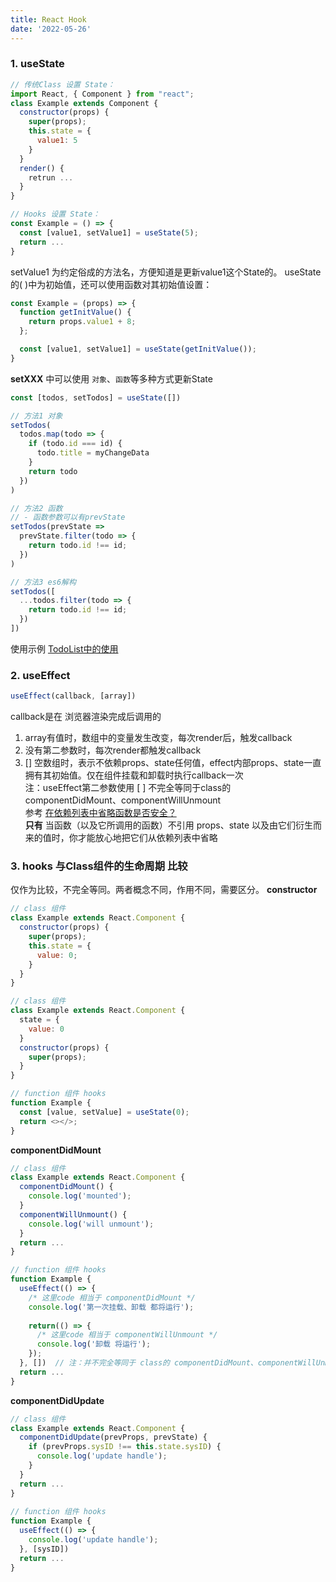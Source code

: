 ```yaml
---
title: React Hook
date: '2022-05-26'
---
```


<!-- # React Hook -->

### 1. useState
```javascript
// 传统Class 设置 State：
import React, { Component } from "react";
class Example extends Component {
  constructor(props) {
    super(props);
    this.state = {
      value1: 5
    }
  }
  render() {
    retrun ...
  }
}

// Hooks 设置 State：
const Example = () => {
  const [value1, setValue1] = useState(5);
  return ...
}
```

setValue1 为约定俗成的方法名，方便知道是更新value1这个State的。
useState的( )中为初始值，还可以使用函数对其初始值设置：

```javascript
const Example = (props) => {
  function getInitValue() {
    return props.value1 + 8;
  };

  const [value1, setValue1] = useState(getInitValue());
}
```

**setXXX** 中可以使用 `对象`、`函数`等多种方式更新State
```javascript
const [todos, setTodos] = useState([])

// 方法1 对象
setTodos(
  todos.map(todo => {
    if (todo.id === id) {
      todo.title = myChangeData
    }
    return todo
  })
)

// 方法2 函数
// - 函数参数可以有prevState
setTodos(prevState => 
  prevState.filter(todo => {
    return todo.id !== id;
  })
)

// 方法3 es6解构
setTodos([
  ...todos.filter(todo => {
    return todo.id !== id;
  })
])
```
使用示例 [TodoList中的使用](https://github.com/MichaelGmx/react-todo-app/blob/main/src/functionBased/pages/Home.js)

### 2. useEffect
```javascript
useEffect(callback, [array])
```
callback是在 浏览器渲染完成后调用的<br />
1. array有值时，数组中的变量发生改变，每次render后，触发callback
2. 没有第二参数时，每次render都触发callback
3. [] 空数组时，表示不依赖props、state任何值，effect内部props、state一直拥有其初始值。仅在组件挂载和卸载时执行callback一次<br />
注：useEffect第二参数使用 [ ] 不完全等同于class的 componentDidMount、componentWillUnmount<br />
参考 [在依赖列表中省略函数是否安全？](https://zh-hans.reactjs.org/docs/hooks-faq.html#is-it-safe-to-omit-functions-from-the-list-of-dependencies)<br />
**只有** 当函数（以及它所调用的函数）不引用 props、state 以及由它们衍生而来的值时，你才能放心地把它们从依赖列表中省略

### 3. hooks 与Class组件的生命周期 比较
仅作为比较，不完全等同。两者概念不同，作用不同，需要区分。
**constructor**
```javascript
// class 组件
class Example extends React.Component {
  constructor(props) {
    super(props);
    this.state = {
      value: 0;
    }
  }
}

// class 组件
class Example extends React.Component {
  state = {
    value: 0
  }
  constructor(props) {
    super(props);
  }
}

// function 组件 hooks
function Example {
  const [value, setValue] = useState(0);
  return <></>;
}
```

**componentDidMount**

```javascript
// class 组件
class Example extends React.Component {
  componentDidMount() {
    console.log('mounted');
  }
  componentWillUnmount() {
    console.log('will unmount');
  }
  return ...
}

// function 组件 hooks
function Example {
  useEffect(() => {
    /* 这里code 相当于 componentDidMount */
    console.log('第一次挂载、卸载 都将运行');
    
    return(() => {
      /* 这里code 相当于 componentWillUnmount */
      console.log('卸载 将运行');
    });
  }, [])  // 注：并不完全等同于 class的 componentDidMount、componentWillUnmount
  return ...
}
```

**componentDidUpdate**
```javascript
// class 组件
class Example extends React.Component {
  componentDidUpdate(prevProps, prevState) {
    if (prevProps.sysID !== this.state.sysID) {
      console.log('update handle');
    }
  }
  return ...
}
  
// function 组件 hooks
function Example {
  useEffect(() => {
    console.log('update handle');
  }, [sysID])
  return ...
}
```